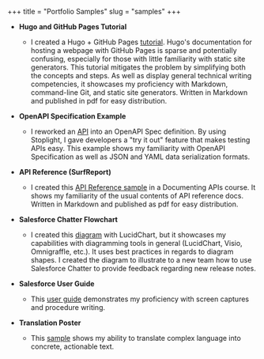 +++
title = "Portfolio Samples"
slug = "samples"
+++

+ **Hugo and GitHub Pages Tutorial**
  + I created a Hugo + GitHub Pages [tutorial](https://drive.google.com/file/d/1sIbp3miMVzNlmRTUXo9yOgfSBqmp6lbb/view?usp=sharing). Hugo's documentation for hosting a webpage with GitHub Pages is sparse and potentially confusing, especially for those with little familiarity with static site generators. This tutorial mitigates the problem by simplifying both the concepts and steps. As well as display general technical writing competencies, it showcases my proficiency with Markdown, command-line Git, and static site generators. Written in Markdown and published in pdf for easy distribution.

+ **OpenAPI Specification Example**
  + I reworked an [API](https://laux.stoplight.io/docs/stoplight-cio-sample/reference/Behavioral-Tracking-API.v1.yaml) into an OpenAPI Spec definition. By using Stoplight, I gave developers a "try it out" feature that makes testing APIs easy. This example shows my familiarity with OpenAPI Specification as well as JSON and YAML data serialization formats.

+ **API Reference (SurfReport)**
  + I created this [API Reference sample](https://drive.google.com/file/d/1P04OB09TeNchCXo5D6YbkMAzBC8_3DW6/view?usp=sharing) in a Documenting APIs course. It shows my familiarity of the usual contents of API reference docs. Written in Markdown and published as pdf for easy distribution.

+ **Salesforce Chatter Flowchart**
  + I created this [diagram](https://drive.google.com/file/d/19UmcfeZD-umGdoBI-4Jk7XQeFqslCD3t/view?usp=sharing) with LucidChart, but it showcases my capabilities with diagramming tools in general (LucidChart, Visio, Omnigraffle, etc.). It uses best practices in regards to diagram shapes. I created the diagram to illustrate to a new team how to use Salesforce Chatter to provide feedback regarding new release notes.

+ **Salesforce User Guide**
  + This [user guide](https://drive.google.com/file/d/1d5vYRnWywGWHqV2h9L4DAyEqBRppA8vA/view?usp=sharing) demonstrates my proficiency with screen captures and procedure writing.

+ **Translation Poster**
  + This [sample](https://drive.google.com/file/d/1p7ppTo3-4NjgPO4JilK9Uu0tgEpgQB-n/view?usp=sharing) shows my ability to translate complex language into concrete, actionable text.
